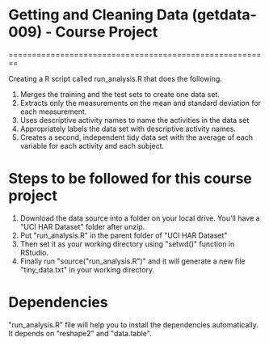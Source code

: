# Getting and Cleaning Data (getdata-009) - Course Project
  ========================================================

Creating a R script called run_analysis.R that does the following.

1. Merges the training and the test sets to create one data set.
2. Extracts only the measurements on the mean and standard deviation for each measurement.
3. Uses descriptive activity names to name the activities in the data set
4. Appropriately labels the data set with descriptive activity names.
5. Creates a second, independent tidy data set with the average of each variable for each activity and each subject.

# Steps to be followed for this course project

1. Download the data source into a folder on your local drive. You'll have a "UCI HAR Dataset" folder after unzip.
2. Put "run_analysis.R" in the parent folder of "UCI HAR Dataset"
3. Then set it as your working directory using "setwd()" function in RStudio.
3. Finally run "source("run_analysis.R")" and it will generate a new file "tiny_data.txt" in your working directory.

# Dependencies

"run_analysis.R" file will help you to install the dependencies automatically. It depends on "reshape2" and "data.table". 

